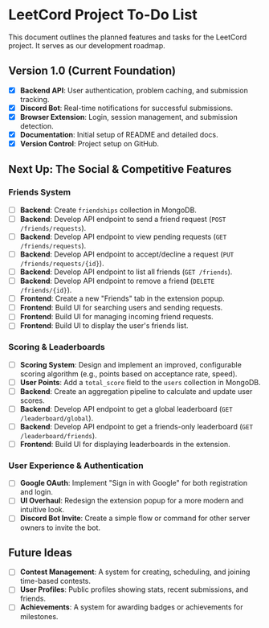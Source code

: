 # LeetCord Project To-Do List

This document outlines the planned features and tasks for the LeetCord project. It serves as our development roadmap.

## Version 1.0 (Current Foundation)
- [x] **Backend API**: User authentication, problem caching, and submission tracking.
- [x] **Discord Bot**: Real-time notifications for successful submissions.
- [x] **Browser Extension**: Login, session management, and submission detection.
- [x] **Documentation**: Initial setup of README and detailed docs.
- [x] **Version Control**: Project setup on GitHub.

## Next Up: The Social & Competitive Features

### Friends System
-   [ ] **Backend**: Create `friendships` collection in MongoDB.
-   [ ] **Backend**: Develop API endpoint to send a friend request (`POST /friends/requests`).
-   [ ] **Backend**: Develop API endpoint to view pending requests (`GET /friends/requests`).
-   [ ] **Backend**: Develop API endpoint to accept/decline a request (`PUT /friends/requests/{id}`).
-   [ ] **Backend**: Develop API endpoint to list all friends (`GET /friends`).
-   [ ] **Backend**: Develop API endpoint to remove a friend (`DELETE /friends/{id}`).
-   [ ] **Frontend**: Create a new "Friends" tab in the extension popup.
-   [ ] **Frontend**: Build UI for searching users and sending requests.
-   [ ] **Frontend**: Build UI for managing incoming friend requests.
-   [ ] **Frontend**: Build UI to display the user's friends list.

### Scoring & Leaderboards
-   [ ] **Scoring System**: Design and implement an improved, configurable scoring algorithm (e.g., points based on acceptance rate, speed).
-   [ ] **User Points**: Add a `total_score` field to the `users` collection in MongoDB.
-   [ ] **Backend**: Create an aggregation pipeline to calculate and update user scores.
-   [ ] **Backend**: Develop API endpoint to get a global leaderboard (`GET /leaderboard/global`).
-   [ ] **Backend**: Develop API endpoint to get a friends-only leaderboard (`GET /leaderboard/friends`).
-   [ ] **Frontend**: Build UI for displaying leaderboards in the extension.

### User Experience & Authentication
-   [ ] **Google OAuth**: Implement "Sign in with Google" for both registration and login.
-   [ ] **UI Overhaul**: Redesign the extension popup for a more modern and intuitive look.
-   [ ] **Discord Bot Invite**: Create a simple flow or command for other server owners to invite the bot.

## Future Ideas
-   [ ] **Contest Management**: A system for creating, scheduling, and joining time-based contests.
-   [ ] **User Profiles**: Public profiles showing stats, recent submissions, and friends.
-   [ ] **Achievements**: A system for awarding badges or achievements for milestones.